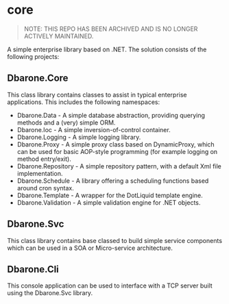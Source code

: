# core

> NOTE: THIS REPO HAS BEEN ARCHIVED AND IS NO LONGER ACTIVELY MAINTAINED.

A simple enterprise library based on .NET. The solution consists of the following projects:

Dbarone.Core
------------
This class library contains classes to assist in typical enterprise applications. This includes the following namespaces:
- Dbarone.Data - A simple database abstraction, providing querying methods and a (very) simple ORM.
- Dbarone.Ioc - A simple inversion-of-control container.
- Dbarone.Logging - A simple logging library.
- Dbarone.Proxy - A simple proxy class based on DynamicProxy, which can be used for basic AOP-style programming (for example logging on method entry/exit).
- Dbarone.Repository - A simple repository pattern, with a default Xml file implementation.
- Dbarone.Schedule - A library offering a scheduling functions based around cron syntax.
- Dbarone.Template - A wrapper for the DotLiquid template engine.
- Dbarone.Validation - A simple validation engine for .NET objects.

Dbarone.Svc
-----------
This class library contains base classed to build simple service components which can be used in a SOA or Micro-service architecture.

Dbarone.Cli
-----------
This console application can be used to interface with a TCP server built using the Dbarone.Svc library.
